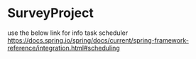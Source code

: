 # SurveyProject
use the below link for info task scheduler
https://docs.spring.io/spring/docs/current/spring-framework-reference/integration.html#scheduling 
